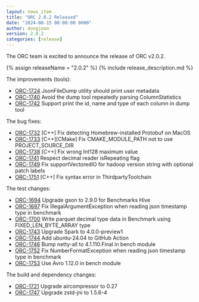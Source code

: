 ```yaml
---
layout: news_item
title: "ORC 2.0.2 Released"
date: "2024-08-15 00:00:00 0000"
author: dongjoon
version: 2.0.2
categories: [release]
---
```


The ORC team is excited to announce the release of ORC v2.0.2.

{% assign releaseName = "2.0.2" %}
{% include release_description.md %}

The improvements (tools):
- [ORC-1724]({{site.jira}}/ORC-1724) JsonFileDump utility should print user metadata
- [ORC-1740]({{site.jira}}/ORC-1740) Avoid the dump tool repeatedly parsing ColumnStatistics
- [ORC-1742]({{site.jira}}/ORC-1742) Support print the id, name and type of each column in dump tool

The bug fixes:
- [ORC-1732]({{site.jira}}/ORC-1732) [C++] Fix detecting Homebrew-installed Protobuf on MacOS
- [ORC-1733]({{site.jira}}/ORC-1733) [C++][CMake] Fix CMAKE_MODULE_PATH not to use PROJECT_SOURCE_DIR
- [ORC-1738]({{site.jira}}/ORC-1738) [C++] Fix wrong Int128 maximum value
- [ORC-1741]({{site.jira}}/ORC-1741) Respect decimal reader isRepeating flag
- [ORC-1749]({{site.jira}}/ORC-1749) Fix supportVectoredIO for hadoop version string with optional patch labels
- [ORC-1751]({{site.jira}}/ORC-1751) [C++] Fix syntax error in ThirdpartyToolchain

The test changes:
- [ORC-1694]({{site.jira}}/ORC-1694) Upgrade gson to 2.9.0 for Benchmarks Hive
- [ORC-1697]({{site.jira}}/ORC-1697) Fix IllegalArgumentException when reading json timestamp type in benchmark
- [ORC-1700]({{site.jira}}/ORC-1700) Write parquet decimal type data in Benchmark using FIXED_LEN_BYTE_ARRAY type
- [ORC-1743]({{site.jira}}/ORC-1743) Upgrade Spark to 4.0.0-preview1
- [ORC-1744]({{site.jira}}/ORC-1744) Add ubuntu-24.04 to GitHub Action
- [ORC-1746]({{site.jira}}/ORC-1746) Bump netty-all to 4.1.110.Final in bench module
- [ORC-1752]({{site.jira}}/ORC-1752) Fix NumberFormatException when reading json timestamp type in benchmark
- [ORC-1753]({{site.jira}}/ORC-1753) Use Avro 1.12.0 in bench module

The build and dependency changes:
- [ORC-1721]({{site.jira}}/ORC-1721) Upgrade aircompressor to 0.27
- [ORC-1747]({{site.jira}}/ORC-1747) Upgrade zstd-jni to 1.5.6-4

